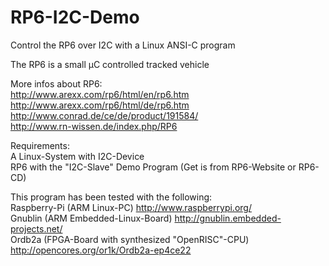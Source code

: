 RP6-I2C-Demo
============

Control the RP6 over I2C with a Linux ANSI-C program

The RP6 is a small µC controlled tracked vehicle

More infos about RP6:<br />
http://www.arexx.com/rp6/html/en/rp6.htm<br />
http://www.arexx.com/rp6/html/de/rp6.htm<br />
http://www.conrad.de/ce/de/product/191584/<br />
http://www.rn-wissen.de/index.php/RP6


Requirements:<br />
A Linux-System with I2C-Device<br />
RP6 with the "I2C-Slave" Demo Program (Get is from RP6-Website or RP6-CD)


This program has been tested with the following:<br />
Raspberry-Pi (ARM Linux-PC) http://www.raspberrypi.org/<br />
Gnublin (ARM Embedded-Linux-Board) http://gnublin.embedded-projects.net/<br />
Ordb2a (FPGA-Board with synthesized "OpenRISC"-CPU) http://opencores.org/or1k/Ordb2a-ep4ce22
